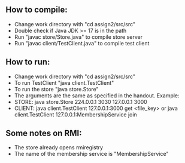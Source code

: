 ## How to compile:
- Change work directory with "cd assign2/src/src"
- Double check if Java JDK >= 17 is in the path
- Run "javac store/Store.java" to compile store server
- Run "javac client/TestClient.java" to compile test client

## How to run:
- Change work directory with "cd assign2/src/src"
- To run TestClient "java client.TestClient"
- To run the store "java store.Store"
- The arguments are the same as specified in the handout. Example:
- STORE: java store.Store 224.0.0.1 3030 127.0.0.1 3000
- CLIENT: java client.TestClient 127.0.0.1:3000 get <file_key> or java client.TestClient 127.0.0.1:MembershipService join

## Some notes on RMI:
- The store already opens rmiregistry
- The name of the membership service is "MembershipService"
